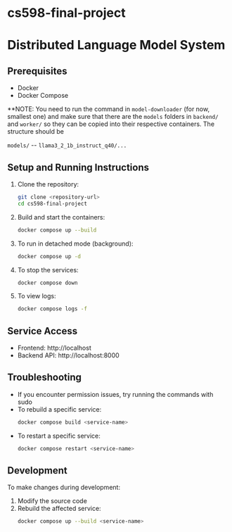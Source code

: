 # cs598-final-project
# Distributed Language Model System

## Prerequisites
- Docker
- Docker Compose

**NOTE: You need to run the command in `model-downloader` (for now, smallest one) and make sure that there are the `models` folders in `backend/` and `worker/` so they can be copied into their respective containers. The structure should be

`models/`
-- `llama3_2_1b_instruct_q40/...`

## Setup and Running Instructions

1. Clone the repository:
   ```bash
   git clone <repository-url>
   cd cs598-final-project
   ```

2. Build and start the containers:
   ```bash
   docker compose up --build
   ```

3. To run in detached mode (background):
   ```bash
   docker compose up -d
   ```

4. To stop the services:
   ```bash
   docker compose down
   ```

5. To view logs:
   ```bash
   docker compose logs -f
   ```

## Service Access
- Frontend: http://localhost
- Backend API: http://localhost:8000

## Troubleshooting

- If you encounter permission issues, try running the commands with sudo
- To rebuild a specific service:
  ```bash
  docker compose build <service-name>
  ```
- To restart a specific service:
  ```bash
  docker compose restart <service-name>
  ```

## Development

To make changes during development:
1. Modify the source code
2. Rebuild the affected service:
   ```bash
   docker compose up --build <service-name>
   ```
